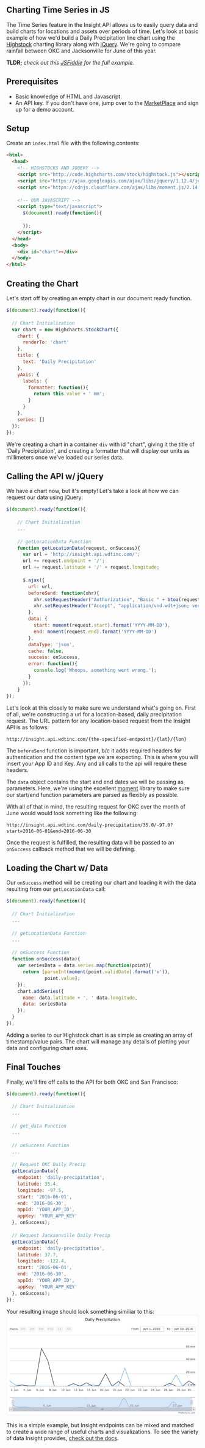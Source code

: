 Charting Time Series in JS
--------------------------

The Time Series feature in the Insight API allows us to easily query data and build charts for locations and assets over periods of time. Let's look at basic example of how we'd build a Daily Precipitation line chart using the [Highstock](http://www.highcharts.com/stock/demo) charting library along with [jQuery](http://api.jquery.com/jquery.ajax/). We're going to compare rainfall between OKC and Jacksonville for June of this year.

**TLDR;** *check out this [JSFiddle]() for the full example.*

Prerequisites
-------------

- Basic knowledge of HTML and Javascript.
- An API key. If you don't have one, jump over to the [MarketPlace](http://skywise.wdtinc.com) and sign up for a demo account.

Setup
-----

Create an `index.html` file with the following contents:

```html
<html>
  <head>
    <!-- HIGHSTOCKS AND JQUERY -->
    <script src="http://code.highcharts.com/stock/highstock.js"></script>
    <script src="https://ajax.googleapis.com/ajax/libs/jquery/1.12.4/jquery.min.js"></script>
    <script src="https://cdnjs.cloudflare.com/ajax/libs/moment.js/2.14.1/moment.js"></script>

    <!-- OUR JAVASCRIPT -->
    <script type="text/javascript">
      $(document).ready(function(){

      });
    </script>
  </head>
  <body>
    <div id="chart"></div>
  </body>
</html>
```

Creating the Chart
------------------

Let's start off by creating an empty chart in our document ready function.

```javascript
$(document).ready(function(){

  // Chart Initialization
  var chart = new Highcharts.StockChart({
    chart: {
      renderTo: 'chart'
    },
    title: {
      text: 'Daily Precipitation'
    },
    yAxis: {
      labels: {
      	formatter: function(){
      	  return this.value + ' mm';
      	}
      }
    },
    series: []
  });
});
```

We're creating a chart in a container `div` with id "chart", giving it the title of 'Daily Precipitation', and creating a formatter that will display our units as millimeters once we've loaded our series data.

Calling the API w/ jQuery
-------------------------

We have a chart now, but it's empty! Let's take a look at how we can request our data using jQuery:

```javascript
$(document).ready(function(){

    // Chart Initialization
    ...

    // getLocationData Function
	function getLocationData(request, onSuccess){
	  var url = 'http://insight.api.wdtinc.com/';
	  url += request.endpoint + '/';
	  url += request.latitude + '/' + request.longitude;

	  $.ajax({
	    url: url,
	    beforeSend: function(xhr){
	      xhr.setRequestHeader("Authorization", "Basic " + btoa(request.appId + ":" + request.appKey));
	      xhr.setRequestHeader("Accept", "application/vnd.wdt+json; version=1");
	    },
	    data: {
	      start: moment(request.start).format('YYYY-MM-DD'),
	      end: moment(request.end).format('YYYY-MM-DD')
	    },
	    dataType: 'json',
	    cache: false,
	    success: onSuccess,
	    error: function(){
	      console.log('Whoops, something went wrong.');
	    }
	  });
	}
});
```

Let's look at this closely to make sure we understand what's going on. First of all, we're constructing a url for a location-based, daily precipitation request. The URL pattern for any location-based request from the Insight API is as follows:

```
http://insight.api.wdtinc.com/{the-specified-endpoint}/{lat}/{lon}
```

The `beforeSend` function is important, b/c it adds required headers for authentication and the content type we are expecting. This is where you will insert your App ID and Key. Any and all calls to the api will require these headers.

The `data` object contains the start and end dates we will be passing as parameters. Here, we're using the excellent [moment](http://momentjs.com/) library to make sure our start/end function parameters are parsed as flexibly as possible.

With all of that in mind, the resulting request for OKC over the month of June would would look something like the following:

```
http://insight.api.wdtinc.com/daily-precipitation/35.0/-97.0?start=2016-06-01&end=2016-06-30
```

Once the request is fulfilled, the resulting data will be passed to an `onSuccess` callback method that we will be defining.


Loading the Chart w/ Data
-------------------------

Our `onSuccess` method will be creating our chart and loading it with the data resulting from our `getLocationData` call:

```javascript
$(document).ready(function(){

  // Chart Initialization
  ...

  // getLocationData Function
  ...

  // onSuccess Function
  function onSuccess(data){
    var seriesData = data.series.map(function(point){
      return [parseInt(moment(point.validDate).format('x')),
              point.value];
    });
	chart.addSeries({
	  name: data.latitude + ', ' data.longitude,
      data: seriesData
    });
  }
});
```

Adding a series to our Highstock chart is as simple as creating an array of timestamp/value pairs. The chart will manage any details of plotting your data and configuring chart axes.

Final Touches
-------------

Finally, we'll fire off calls to the API for both OKC and San Francisco:

```javascript
$(document).ready(function(){

  // Chart Initialization
  ...

  // get_data Function
  ...

  // onSuccess Function
  ...

  // Request OKC Daily Precip
  getLocationData({
    endpoint: 'daily-precipitation',
    latitude: 35.4,
    longitude: -97.5,
    start: '2016-06-01',
    end: '2016-06-30',
    appId: 'YOUR_APP_ID',
    appKey: 'YOUR_APP_KEY'
  }, onSuccess);

  // Request Jacksonville Daily Precip
  getLocationData({
    endpoint: 'daily-precipitation',
    latitude: 37.7,
    longitude: -122.4,
    start: '2016-06-01',
    end: '2016-06-30',
    appId: 'YOUR_APP_ID',
    appKey: 'YOUR_APP_KEY'
  }, onSuccess);
});
```

Your resulting image should look something similiar to this:
![img](/static/img/daily_precip.png)

This is a simple example, but Insight endpoints can be mixed and matched to create a wide range of useful charts and visualizations. To see the variety of data Insight provides, [check out the docs](http://docs.api.wdtinc.com/insight-api/en/latest/overview.html).
